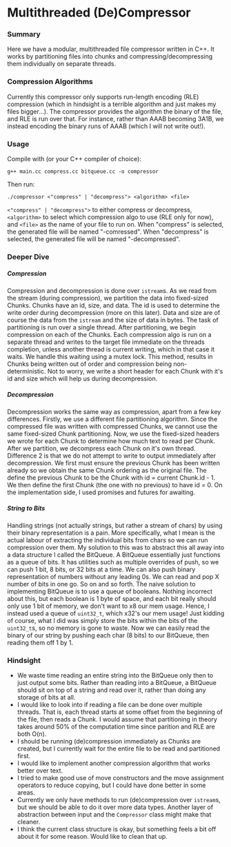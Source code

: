 # Multithreaded (De)Compressor

### Summary

Here we have a modular, multithreaded file compressor written in C++. 
It works by partitioning files into chunks and compressing/decompressing
them individually on separate threads.

### Compression Algorithms

Currently this compressor only supports run-length encoding (RLE) 
compression (which in hindsight is a terrible algorithm and just 
makes my files bigger...). The compressor provides the algorithm 
the binary of the file, and RLE is run over that. For instance,
rather than AAAB becoming 3A1B, we instead encoding the binary
runs of AAAB (which I will not write out!).

### Usage

Compile with (or your C++ compiler of choice):
```
g++ main.cc compress.cc bitqueue.cc -o compressor
```
Then run:
```
./compressor <"compress" | "decompress"> <algorithm> <file>
```
`<"compress" | "decompress">` to either compress or decompress, 
`<algorithm>` to select which compression algo to use (RLE only for now), 
and `<file>` as the name of your file to run on. When "compress" is 
selected, the generated file will be named "<file>-comressed". When 
"decompress" is selected, the generated file will be named 
"<file>-decompressed".

### Deeper Dive

##### Compression

Compression and decompression is done over `istream`s. As we read from 
the stream (during compression), we partition the data into fixed-sized
Chunks. Chunks have an id, size, and data. The id is used to determine 
the write order during decompression (more on this later). Data and size 
are of course the data from the `istream` and the size of data in bytes. 
The task of partitioning is run over a single thread. After partitioning, 
we begin compression on each of the Chunks. Each compression algo is run 
on a separate thread and writes to the target file immediate on the 
threads completion, unless another thread is current writing, which
in that case it waits. We handle this waiting using a mutex lock. 
This method, results in Chunks being written out of order and 
compression being non-deterministic. Not to worry, we write a short header 
for each Chunk with it's id and size which will help us during decompression.

##### Decompression

Decompression works the same way as compression, apart from a few key 
differences. Firstly, we use a different file partitioning algorithm. 
Since the compressed file was written with compressed Chunks, we cannot 
use the same fixed-sized Chunk partitioning. Now, we use the fixed-sized
headers we wrote for each Chunk to determine how much text to read per 
Chunk. After we partition, we decompress each Chunk on it's own thread.
Difference 2 is that we do not attempt to write to output immediately 
after decompression. We first must ensure the previous Chunk has been 
written already so we obtain the same Chunk ordering as the original file. 
The define the previous Chunk to be the Chunk with id = current Chunk.id - 
1\. We then define the first Chunk (the one with no previous) to have id = 0.
On the implementation side, I used promises and futures for awaiting.

##### String to Bits

Handling strings (not actually strings, but rather a stream of chars) by 
using their binary representation is a pain. More specifically, what I mean 
is the actual labour of extracting the individual bits from chars so we can
run compression over them. My solution to this was to abstract this all away 
into a data structure I called the BitQueue. A BitQueue essentially just 
functions as a queue of bits. It has utilities such as multiple overrides of 
push, so we can push 1 bit, 8 bits, or 32 bits at a time. We can also push 
binary representation of numbers without any leading 0s. We can read and pop 
X number of bits in one go. So on and so forth. The naive solution to 
implementing BitQueue is to use a queue of booleans. Nothing incorrect about 
this, but each boolean is 1 byte of space, and each bit really should only 
use 1 bit of memory, we don't want to x8 our mem usage. Hence, I instead 
used a queue of `uint32_t`, which x32's our mem usage! Just kidding of 
course, what I did was simply store the bits within the bits of the 
`uint32_t`s, so no memory is gone to waste. Now we can easily read the 
binary of our string by pushing each char (8 bits) to our BitQueue, 
then reading them off 1 by 1.

### Hindsight

- We waste time reading an entire string into the BitQueue only then to 
just output some bits. Rather than reading into a BitQueue, a BitQueue 
should sit on top of a string and read over it, rather than doing any 
storage of bits at all. 
- I would like to look into if reading a file can be done over multiple 
threads. That is, each thread starts at some offset from the beginning 
of the file, then reads a Chunk. I would assume that partitioning in 
theory takes around 50% of the computation time since parition and RLE are
both O(n).
- I should be running (de)compression immediately as Chunks are created, 
but I currently wait for the entire file to be read and partitioned first.
- I would like to implement another compression algorithm that works better 
over text. 
- I tried to make good use of move constructors and the move assignment 
operators to reduce copying, but I could have done better in some areas.
- Currently we only have methods to run (de)compression over `istream`s, 
but we should be able to do it over more data types. Another layer of 
abstraction between input and the `Compressor` class might make that cleaner.
- I think the current class structure is okay, but something feels a bit 
off about it for some reason. Would like to clean that up.
